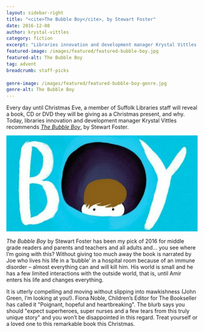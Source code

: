 ```yaml
---
layout: sidebar-right
title: "<cite>The Bubble Boy</cite>, by Stewart Foster"
date: 2016-12-08
author: krystal-vittles
category: fiction
excerpt: "Libraries innovation and development manager Krystal Vittles recommends <cite>The Bubble Boy</cite>, by Stewart Foster."
featured-image: /images/featured/featured-bubble-boy.jpg
featured-alt: The Bubble Boy
tag: advent
breadcrumb: staff-picks

genre-image: /images/featured/featured-bubble-boy-genre.jpg
genre-alt: The Bubble Boy
---
```


Every day until Christmas Eve, a member of Suffolk Libraries staff will reveal a book, CD or DVD they will be giving as a Christmas present, and why. Today, libraries innovation and development manager Krystal Vittles recommends <a href="https://suffolk.spydus.co.uk/cgi-bin/spydus.exe/ENQ/OPAC/BIBENQ?BRN=1958192"><cite>The Bubble Boy</cite></a>, by Stewart Foster.

![Bubble Boy](/images/featured/featured-bubble-boy.jpg)

<cite>The Bubble Boy</cite> by Stewart Foster has been my pick of 2016 for middle grade readers and parents and teachers and all adults and... you see where I’m going with this? Without giving too much away the book is narrated by Joe who lives his life in a ‘bubble’ in a hospital room because of an immune disorder – almost everything can and will kill him. His world is small and he has a few limited interactions with the outside world, that is, until Amir enters his life and changes everything.

It is utterly compelling and moving without slipping into mawkishness (John Green, I’m looking at you!). Fiona Noble, Children’s Editor for The Bookseller has called it "Poignant, hopeful and heartbreaking". The blurb says you should "expect superheroes, super nurses and a few tears from this truly unique story" and you won’t be disappointed in this regard. Treat yourself or a loved one to this remarkable book this Christmas.
